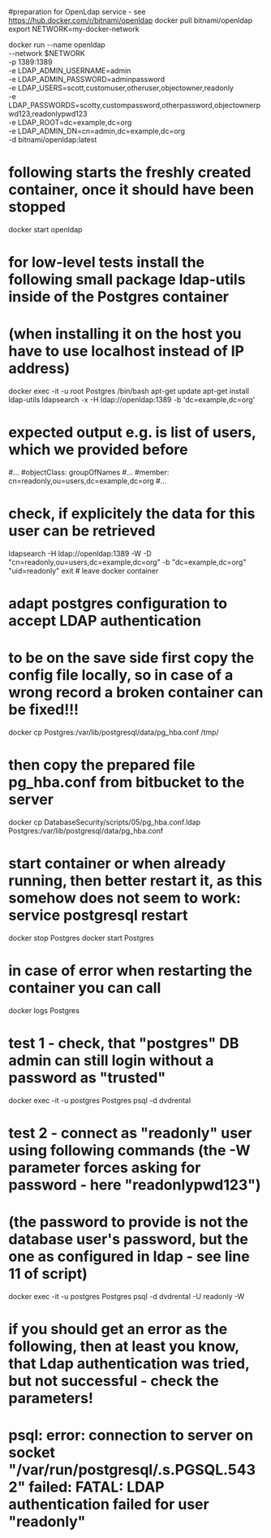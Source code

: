 #preparation for OpenLdap service - see https://hub.docker.com/r/bitnami/openldap
docker pull bitnami/openldap
export NETWORK=my-docker-network

docker run --name openldap \
  --network $NETWORK \
  -p 1389:1389 \
  -e LDAP_ADMIN_USERNAME=admin \
  -e LDAP_ADMIN_PASSWORD=adminpassword \
  -e LDAP_USERS=scott,customuser,otheruser,objectowner,readonly \
  -e LDAP_PASSWORDS=scotty,custompassword,otherpassword,objectownerpwd123,readonlypwd123 \
  -e LDAP_ROOT=dc=example,dc=org \
  -e LDAP_ADMIN_DN=cn=admin,dc=example,dc=org \
  -d bitnami/openldap:latest
  
# following starts the freshly created container, once it should have been stopped
docker start openldap

# for low-level tests install the following small package ldap-utils inside of the Postgres container
# (when installing it on the host you have to use localhost instead of IP address)
docker exec -it -u root Postgres /bin/bash
apt-get update
apt-get install ldap-utils
ldapsearch -x -H ldap://openldap:1389 -b 'dc=example,dc=org'
# expected output e.g. is list of users, which we provided before
#...
#objectClass: groupOfNames
#...
#member: cn=readonly,ou=users,dc=example,dc=org
#...

# check, if explicitely the data for this user can be retrieved
ldapsearch -H ldap://openldap:1389 -W -D "cn=readonly,ou=users,dc=example,dc=org" -b "dc=example,dc=org" "uid=readonly"
exit # leave docker container

# adapt postgres configuration to accept LDAP authentication
# to be on the save side first copy the config file locally, so in case of a wrong record a broken container can be fixed!!!
docker cp Postgres:/var/lib/postgresql/data/pg_hba.conf /tmp/
# then copy the prepared file pg_hba.conf from bitbucket to the server
docker cp DatabaseSecurity/scripts/05/pg_hba.conf.ldap Postgres:/var/lib/postgresql/data/pg_hba.conf
# start container or when already running, then better restart it, as this somehow does not seem to work: service postgresql restart
docker stop Postgres
docker start Postgres
# in case of error when restarting the container you can call
docker logs Postgres

# test 1 - check, that "postgres" DB admin can still login without a password as "trusted"
docker exec -it -u postgres Postgres psql -d dvdrental
# test 2 - connect as "readonly" user using following commands (the -W parameter forces asking for password - here "readonlypwd123")
#          (the password to provide is not the database user's password, but the one as configured in ldap - see line 11 of script)
docker exec -it -u postgres Postgres psql -d dvdrental -U readonly -W
# if you should get an error as the following, then at least you know, that Ldap authentication was tried, but not successful - check the parameters!
# psql: error: connection to server on socket "/var/run/postgresql/.s.PGSQL.5432" failed: FATAL:  LDAP authentication failed for user "readonly"

